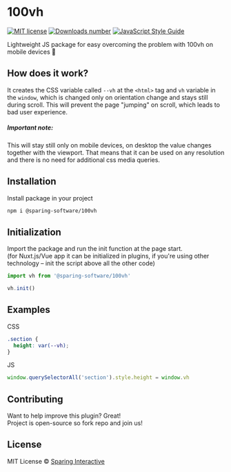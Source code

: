 # 100vh

[![MIT license](https://img.shields.io/badge/license-MIT-green.svg)](https://github.com/SparingSoftware/nuxt-sparing-center/blob/master/LICENSE)
[![Downloads number](https://img.shields.io/npm/dt/@sparing-software/100vh.svg)](https://www.npmjs.com/package/@sparing-software/100vh)
[![JavaScript Style Guide](https://img.shields.io/badge/code_style-standard-brightgreen.svg)](https://standardjs.com)

Lightweight JS package for easy overcoming the problem with 100vh on mobile devices :iphone:

## How does it work?
It creates the CSS variable called `--vh` at the `<html>` tag and `vh` variable in the `window`, which is changed only on orientation change and stays still during scroll. This will prevent the page "jumping" on scroll, which leads to bad user experience.<br>
##### Important note:
This will stay still only on mobile devices, on desktop the value changes together with the viewport. That means that it can be used on any resolution and there is no need for additional css media queries.

## Installation
Install package in your project 
```bash
npm i @sparing-software/100vh
```

## Initialization
Import the package and run the init function at the page start.<br>
(for Nuxt.js/Vue app it can be initialized in plugins, if you're using other technology – init the script above all the other code)

```js
import vh from '@sparing-software/100vh'

vh.init()
```

## Examples
CSS
```css
.section {
  height: var(--vh);
}
```
JS
```js
window.querySelectorAll('section').style.height = window.vh
```

## Contributing
Want to help improve this plugin? Great!  
Project is open-source so fork repo and join us!

## License
MIT License © [Sparing Interactive](https://github.com/SparingSoftware)
